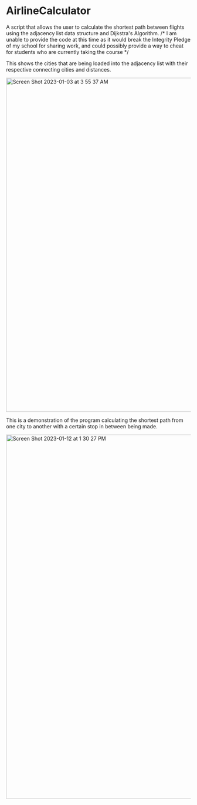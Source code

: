 # AirlineCalculator
A script that allows the user to calculate the shortest path between flights using the adjacency list data structure and Dijkstra's Algorithm.
/* I am unable to provide the code at this time as it would break the Integrity Pledge of my school for sharing work, and could possibly provide a way to cheat for students who are currently taking the course */

This shows the cities that are being loaded into the adjacency list with their respective connecting cities and distances.

<img width="911" alt="Screen Shot 2023-01-03 at 3 55 37 AM" src="https://user-images.githubusercontent.com/71620030/212150346-130b0148-031e-4b64-a4ac-0e63d387c025.png">

This is a demonstration of the program calculating the shortest path from one city to another with a certain stop in between being made.

<img width="993" alt="Screen Shot 2023-01-12 at 1 30 27 PM" src="https://user-images.githubusercontent.com/71620030/212150835-823263f6-6920-4e93-8ebb-e9c8f63f48d8.png">

